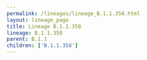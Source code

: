 ```yaml
---
permalink: /lineages/lineage_B.1.1.358.html
layout: lineage_page
title: Lineage B.1.1.358
lineage: B.1.1.358
parent: B.1.1
children: ['B.1.1.358']
---
```

